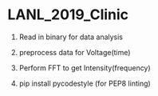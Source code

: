 # LANL_2019_Clinic

1. Read in binary for data analysis

2. preprocess data for Voltage(time)

3. Perform FFT to get Intensity(frequency)

4. pip install pycodestyle (for PEP8 linting)
